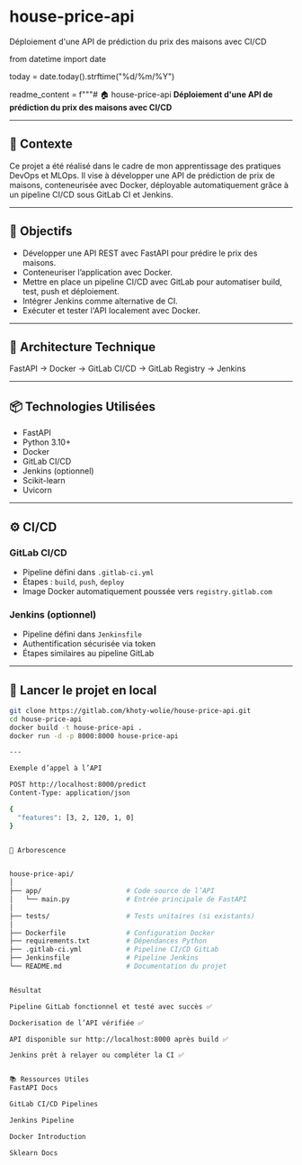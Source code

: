 # house-price-api
Déploiement d'une API de prédiction du prix des maisons avec CI/CD

from datetime import date

today = date.today().strftime("%d/%m/%Y")

readme_content = f"""# 🏠 house-price-api
**Déploiement d'une API de prédiction du prix des maisons avec CI/CD**

---

## 🧠 Contexte

Ce projet a été réalisé dans le cadre de mon apprentissage des pratiques DevOps et MLOps. Il vise à développer une API de prédiction de prix de maisons, conteneurisée avec Docker, déployable automatiquement grâce à un pipeline CI/CD sous GitLab CI et Jenkins.

---

## 🎯 Objectifs

- Développer une API REST avec FastAPI pour prédire le prix des maisons.
- Conteneuriser l’application avec Docker.
- Mettre en place un pipeline CI/CD avec GitLab pour automatiser build, test, push et déploiement.
- Intégrer Jenkins comme alternative de CI.
- Exécuter et tester l'API localement avec Docker.

---

## 🧱 Architecture Technique

FastAPI → Docker → GitLab CI/CD → GitLab Registry → Jenkins

---

## 📦 Technologies Utilisées

- FastAPI
- Python 3.10+
- Docker
- GitLab CI/CD
- Jenkins (optionnel)
- Scikit-learn
- Uvicorn

---

## ⚙️ CI/CD

### GitLab CI/CD
- Pipeline défini dans `.gitlab-ci.yml`
- Étapes : `build`, `push`, `deploy`
- Image Docker automatiquement poussée vers `registry.gitlab.com`

### Jenkins (optionnel)
- Pipeline défini dans `Jenkinsfile`
- Authentification sécurisée via token
- Étapes similaires au pipeline GitLab

---

## 🚀 Lancer le projet en local

```bash
git clone https://gitlab.com/khoty-wolie/house-price-api.git
cd house-price-api
docker build -t house-price-api .
docker run -d -p 8000:8000 house-price-api

---

Exemple d’appel à l’API

POST http://localhost:8000/predict
Content-Type: application/json

{
  "features": [3, 2, 120, 1, 0]
}


📁 Arborescence


house-price-api/
│
├── app/                     # Code source de l’API
│   └── main.py              # Entrée principale de FastAPI
│
├── tests/                   # Tests unitaires (si existants)
│
├── Dockerfile               # Configuration Docker
├── requirements.txt         # Dépendances Python
├── .gitlab-ci.yml           # Pipeline CI/CD GitLab
├── Jenkinsfile              # Pipeline Jenkins
└── README.md                # Documentation du projet


Résultat

Pipeline GitLab fonctionnel et testé avec succès ✅

Dockerisation de l’API vérifiée ✅

API disponible sur http://localhost:8000 après build ✅

Jenkins prêt à relayer ou compléter la CI ✅


📚 Ressources Utiles
FastAPI Docs

GitLab CI/CD Pipelines

Jenkins Pipeline

Docker Introduction

Sklearn Docs
